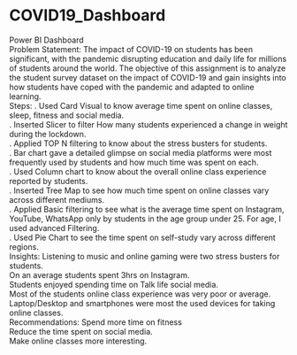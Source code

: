 # COVID19_Dashboard 
Power BI Dashboard <br />
Problem Statement: The impact of COVID-19 on students has been significant, with the pandemic disrupting education and daily life for millions of students around the world. The objective of this assignment is to analyze the student survey dataset on the impact of COVID-19 and gain insights into how students have coped with the pandemic and adapted to online learning. <br /> 
Steps: . Used Card Visual to know average time spent on online classes, sleep, fitness and social media. <br /> 
       . Inserted Slicer to filter How many students experienced a change in weight during the lockdown. <br /> 
       . Applied TOP N filtering to know about the stress busters for students. <br /> 
       . Bar chart gave a detailed glimpse on social media platforms were most frequently used by students and how much time was spent on each. <br /> 
       . Used Column chart to know about the overall online class experience reported by students. <br /> 
       . Inserted Tree Map to see how much time spent on online classes vary across different mediums. <br /> 
       . Applied Basic filtering to see what is the average time spent on Instagram, YouTube, WhatsApp only by students in the age group under 25. For age, I used advanced              Filtering. <br /> 
       . Used Pie Chart to see the time spent on self-study vary across different regions. <br />
Insights:
Listening to music and online gaming were two stress busters for students. <br />
On an average students spent 3hrs on Instagram. <br />
Students enjoyed spending time on Talk life social media. <br />
Most of the students online class experience was very poor or average. <br />
Laptop/Desktop and smartphones were most the used devices for taking online classes. <br />
Recommendations: 
Spend more time on fitness <br />
Reduce the time spent on social media. <br />
Make online classes more interesting. <br />


